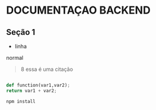 # DOCUMENTAÇAO BACKEND

## Seção 1

- linha

normal

>8 essa é uma citação

```python

def function(var1,var2);
return var1 + var2;

 ```

 ```bash
 npm install

 ```